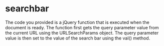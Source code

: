 # searchbar
The code you provided is a jQuery function that is executed when the document is ready. The function first gets the query parameter value from the current URL using the URLSearchParams object. The query parameter value is then set to the value of the search bar using the val() method.
